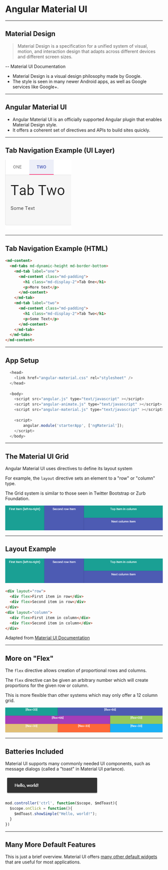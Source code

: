 # Angular Material UI

---

## Material Design

 > Material Design is a specification for a unified system of visual, motion, and interaction design that adapts across different devices and different screen sizes.

-- Material UI Documentation

 * Material Design is a visual design philosophy made by Google.
 * The style is seen in many newer Android apps, as well as Google services like Google+.

---

## Angular Material UI

 * Angular Material UI is an officially supported Angular plugin that enables Material Design style.
 * It offers a coherent set of directives and APIs to build sites quickly.

---

## Tab Navigation Example (UI Layer)

![](/manuscript/images/material-ui-tabs.PNG)

---

## Tab Navigation Example (HTML)

```html
<md-content>
  <md-tabs md-dynamic-height md-border-bottom>
    <md-tab label="one">
      <md-content class="md-padding">
        <h1 class="md-display-2">Tab One</h1>
        <p>More text</p>
      </md-content>
    </md-tab>
    <md-tab label="two">
      <md-content class="md-padding">
        <h1 class="md-display-2">Tab Two</h1>
        <p>Some Text</p>
      </md-content>
    </md-tab>
  </md-tabs>
</md-content>

```

---

## App Setup

```javascript
  <head>
    <link href="angular-material.css" rel="stylesheet" />
  </head>

  <body>
    <script src="angular.js" type="text/javascript" ></script>
    <script src="angular-animate.js" type="text/javascript" ></script>
    <script src="angular-material.js" type="text/javascript" ></script>

    <script>
        angular.module('starterApp', ['ngMaterial']);
    </script>
  </body>
```

---

## The Material UI Grid

Angular Material UI uses directives to define its layout system

For example, the `layout` directive sets an element to a "row" or "column" type.

The Grid system is similar to those seen in Twitter Bootstrap or Zurb Foundation.

![](/manuscript/images/material-ui-layout.PNG)


---

## Layout Example

![](/manuscript/images/material-ui-layout.PNG)

```html
<div layout="row">
  <div flex>First item in row</div>
  <div flex>Second item in row</div>
</div>
<div layout="column">
  <div flex>First item in column</div>
  <div flex>Second item in column</div>
</div>
```

Adapted from [Material UI Documentation](https://material.angularjs.org/latest/layout/container)

---

## More on "Flex"

The `flex` directive allows creation of proportional rows and columns.

The `flex` directive can be given an arbitrary number which will create proportions for the given row or column.

This is more flexible than other systems which may only offer a 12 column grid.

![](/manuscript/images/material-ui-flex.PNG)

---

## Batteries Included

Material UI supports many commonly needed UI components, such as message dialogs (called a "toast" in Material UI parlance).

![](/manuscript/images/material-ui-toast.PNG)

```javascript
mod.controller('ctrl', function($scope, $mdToast){
  $scope.onClick = function(){
    $mdToast.showSimple("Hello, world!");
  }
})
```

---

## Many More Default Features

This is just a brief overview. Material UI offers [many other default widgets](https://material.angularjs.org/latest/demo/virtualRepeat) that are useful for most applications.


